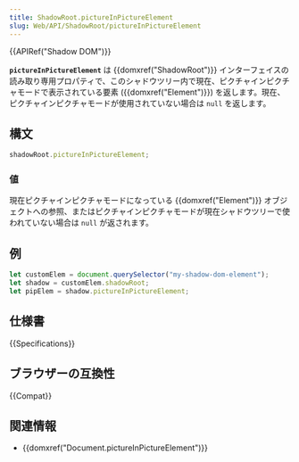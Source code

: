 ```yaml
---
title: ShadowRoot.pictureInPictureElement
slug: Web/API/ShadowRoot/pictureInPictureElement
---
```


{{APIRef("Shadow DOM")}}

**`pictureInPictureElement`** は {{domxref("ShadowRoot")}} インターフェイスの読み取り専用プロパティで、このシャドウツリー内で現在、ピクチャインピクチャモードで表示されている要素 ({{domxref("Element")}}) を返します。現在、ピクチャインピクチャモードが使用されていない場合は `null` を返します。

## 構文

```js
shadowRoot.pictureInPictureElement;
```

### 値

現在ピクチャインピクチャモードになっている {{domxref("Element")}} オブジェクトへの参照、またはピクチャインピクチャモードが現在シャドウツリーで使われていない場合は `null` が返されます。

## 例

```js
let customElem = document.querySelector("my-shadow-dom-element");
let shadow = customElem.shadowRoot;
let pipElem = shadow.pictureInPictureElement;
```

## 仕様書

{{Specifications}}

## ブラウザーの互換性

{{Compat}}

## 関連情報

- {{domxref("Document.pictureInPictureElement")}}
